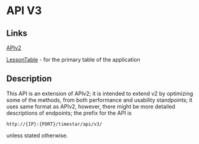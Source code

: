 # API V3

## Links

[APIv2](../v2/APIv2.md)

[LessonTable](/LessonTable.md) - for the primary table of the application

## Description

This API is an extension of APIv2; it is intended to extend v2 by optimizing some of the methods, from both performance
and usability standpoints; it uses same format as APIv2, however, there might be more detailed descriptions of
endpoints; the prefix for the API is

    http://{IP}:{PORT}/timestar/api/v3/
    
unless stated otherwise.
